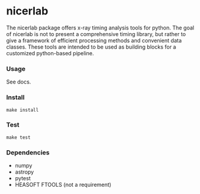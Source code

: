 
# nicerlab

The nicerlab package offers x-ray timing analysis tools for python. The goal of
nicerlab is not to present a comprehensive timing library, but rather to give a
framework of efficient processing methods and convenient data classes. These tools
are intended to be used as building blocks for a customized python-based pipeline.

### Usage

See docs.

### Install

```shell
make install
```

### Test

```shell
make test
```

### Dependencies

- numpy
- astropy
- pytest
- HEASOFT FTOOLS (not a requirement)

